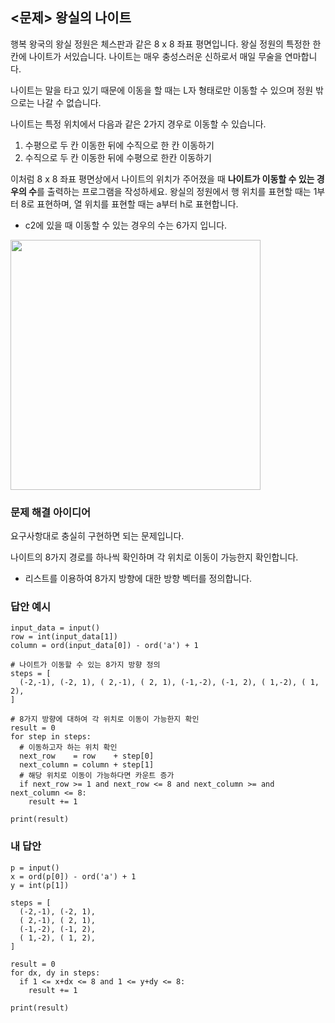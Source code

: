 ## <문제> 왕실의 나이트
행복 왕국의 왕실 정원은 체스판과 같은 8 x 8 좌표 평면입니다. 왕실 정원의 특정한 한 칸에 나이트가 
서있습니다. 나이트는 매우 충성스러운 신하로서 매일 무술을 연마합니다.

나이트는 말을 타고 있기 때문에 이동을 할 때는 L자 형태로만 이동할 수 있으며 정원 밖으로는 나갈 수
없습니다.

나이트는 특정 위치에서 다음과 같은 2가지 경우로 이동할 수 있습니다.
1. 수평으로 두 칸 이동한 뒤에 수직으로 한 칸 이동하기
2. 수직으로 두 칸 이동한 뒤에 수평으로 한칸 이동하기

이처럼 8 x 8 좌표 평면상에서 나이트의 위치가 주어졌을 때 **나이트가 이동할 수 있는 경우의 수**를 
출력하는 프로그램을 작성하세요. 왕실의 정원에서 행 위치를 표현할 때는 1부터 8로 표현하며, 
열 위치를 표현할 때는 a부터 h로 표현합니다.
- c2에 있을 때 이동할 수 있는 경우의 수는 6가지 입니다.

<img src=https://user-images.githubusercontent.com/62216628/161417775-69edbf30-0f5b-472a-886b-06e642f48cb1.png width=400px></img>

### 문제 해결 아이디어
요구사항대로 충실히 구현하면 되는 문제입니다.

나이트의 8가지 경로를 하나씩 확인하며 각 위치로 이동이 가능한지 확인합니다.
- 리스트를 이용하여 8가지 방향에 대한 방향 벡터를 정의합니다.

### 답안 예시
```
input_data = input()
row = int(input_data[1])
column = ord(input_data[0]) - ord('a') + 1

# 나이트가 이동할 수 있는 8가지 방향 정의
steps = [
  (-2,-1), (-2, 1), ( 2,-1), ( 2, 1), (-1,-2), (-1, 2), ( 1,-2), ( 1, 2),
]

# 8가지 방향에 대하여 각 위치로 이동이 가능한지 확인
result = 0
for step in steps:
  # 이동하고자 하는 위치 확인
  next_row    = row    + step[0]
  next_column = column + step[1]
  # 해당 위치로 이동이 가능하다면 카운트 증가
  if next_row >= 1 and next_row <= 8 and next_column >= and next_column <= 8:
    result += 1

print(result)
```

### 내 답안
```
p = input()
x = ord(p[0]) - ord('a') + 1
y = int(p[1])

steps = [
  (-2,-1), (-2, 1),
  ( 2,-1), ( 2, 1),
  (-1,-2), (-1, 2),
  ( 1,-2), ( 1, 2),
]

result = 0
for dx, dy in steps:
  if 1 <= x+dx <= 8 and 1 <= y+dy <= 8:
    result += 1

print(result)
```

